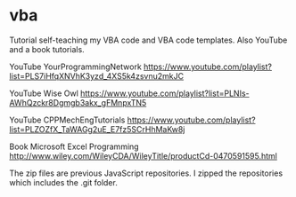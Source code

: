 # vba
Tutorial self-teaching my VBA code and VBA code templates.  Also YouTube and a book tutorials.

YouTube YourProgrammingNetwork https://www.youtube.com/playlist?list=PLS7iHfqXNVhK3yzd_4XS5k4zsvnu2mkJC

YouTube Wise Owl https://www.youtube.com/playlist?list=PLNIs-AWhQzckr8Dgmgb3akx_gFMnpxTN5

YouTube CPPMechEngTutorials https://www.youtube.com/playlist?list=PLZOZfX_TaWAGg2uE_E7fz5SCrHhMaKw8j

Book Microsoft Excel Programming http://www.wiley.com/WileyCDA/WileyTitle/productCd-0470591595.html

The zip files are previous JavaScript repositories. I zipped the repositories which includes the .git folder.
